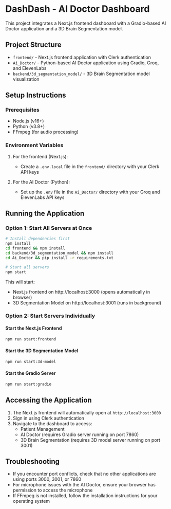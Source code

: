 # DashDash - AI Doctor Dashboard

This project integrates a Next.js frontend dashboard with a Gradio-based AI Doctor application and a 3D Brain Segmentation model.

## Project Structure

- `frontend/` - Next.js frontend application with Clerk authentication
- `Ai_Doctor/` - Python-based AI Doctor application using Gradio, Groq, and ElevenLabs
- `backend/3d_segmentation_model/` - 3D Brain Segmentation model visualization

## Setup Instructions

### Prerequisites

- Node.js (v16+)
- Python (v3.8+)
- FFmpeg (for audio processing)

### Environment Variables

1. For the frontend (Next.js):
   - Create a `.env.local` file in the `frontend/` directory with your Clerk API keys
   
2. For the AI Doctor (Python):
   - Set up the `.env` file in the `Ai_Doctor/` directory with your Groq and ElevenLabs API keys

## Running the Application

### Option 1: Start All Servers at Once

```bash
# Install dependencies first
npm install
cd frontend && npm install
cd backend/3d_segmentation_model && npm install
cd Ai_Doctor && pip install -r requirements.txt

# Start all servers
npm start
```

This will start:
- Next.js frontend on http://localhost:3000 (opens automatically in browser)
- 3D Segmentation Model on http://localhost:3001 (runs in background)

### Option 2: Start Servers Individually

#### Start the Next.js Frontend

```bash
npm run start:frontend
```

#### Start the 3D Segmentation Model

```bash
npm run start:3d-model
```

#### Start the Gradio Server

```bash
npm run start:gradio
```

## Accessing the Application

1. The Next.js frontend will automatically open at `http://localhost:3000`
2. Sign in using Clerk authentication
3. Navigate to the dashboard to access:
   - Patient Management
   - AI Doctor (requires Gradio server running on port 7860)
   - 3D Brain Segmentation (requires 3D model server running on port 3001)

## Troubleshooting

- If you encounter port conflicts, check that no other applications are using ports 3000, 3001, or 7860
- For microphone issues with the AI Doctor, ensure your browser has permission to access the microphone
- If FFmpeg is not installed, follow the installation instructions for your operating system 